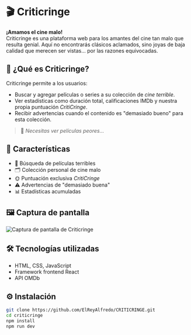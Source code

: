 # 🎬 Criticringe

**¡Amamos el cine malo!**  
Criticringe es una plataforma web para los amantes del cine tan malo que resulta genial. Aquí no encontrarás clásicos aclamados, sino joyas de baja calidad que merecen ser vistas... por las razones equivocadas.

## 📌 ¿Qué es Criticringe?

Criticringe permite a los usuarios:

- Buscar y agregar películas o series a su colección de _cine terrible_.
- Ver estadísticas como duración total, calificaciones IMDb y nuestra propia puntuación _CritiCringe_.
- Recibir advertencias cuando el contenido es "demasiado bueno" para esta colección.

> 🧠 _Necesitas ver películas peores..._

## 🚀 Características

- 🔎 Búsqueda de películas terribles
- 🗂️ Colección personal de cine malo
- 🌞 Puntuación exclusiva _CritiCringe_
- ⚠️ Advertencias de "demasiado buena"
- 📊 Estadísticas acumuladas

## 🖼️ Captura de pantalla

![Captura de pantalla de Criticringe](ruta/a/tu/imagen.png)

## 🛠️ Tecnologías utilizadas

- HTML, CSS, JavaScript
- Framework frontend React
- API OMDb

## ⚙️ Instalación

```bash
git clone https://github.com/ElReyAlfredo/CRITICRINGE.git
cd criticringe
npm install
npm run dev
```
